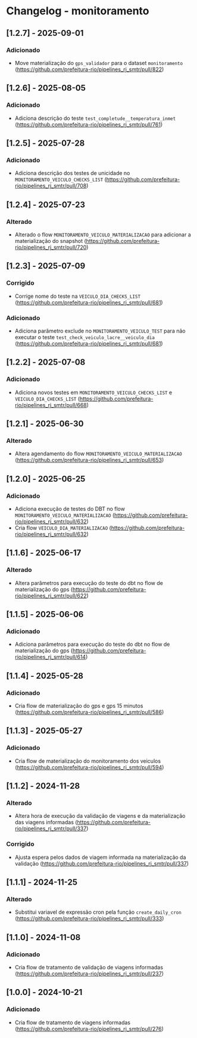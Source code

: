 # Changelog - monitoramento

## [1.2.7] - 2025-09-01

### Adicionado

- Move materialização do `gps_validador` para o dataset `monitoramento` (https://github.com/prefeitura-rio/pipelines_rj_smtr/pull/822)

## [1.2.6] - 2025-08-05

### Adicionado

- Adiciona descrição do teste `test_completude__temperatura_inmet` (https://github.com/prefeitura-rio/pipelines_rj_smtr/pull/761)

## [1.2.5] - 2025-07-28

### Adicionado

- Adiciona descrição dos testes de unicidade no `MONITORAMENTO_VEICULO_CHECKS_LIST` (https://github.com/prefeitura-rio/pipelines_rj_smtr/pull/708)

## [1.2.4] - 2025-07-23

### Alterado

- Alterado o flow `MONITORAMENTO_VEICULO_MATERIALIZACAO` para adicionar a materialização do snapshot (https://github.com/prefeitura-rio/pipelines_rj_smtr/pull/720)

## [1.2.3] - 2025-07-09

### Corrigido

- Corrige nome do teste na `VEICULO_DIA_CHECKS_LIST` (https://github.com/prefeitura-rio/pipelines_rj_smtr/pull/681)

### Adicionado

- Adiciona parâmetro exclude no `MONITORAMENTO_VEICULO_TEST` para não executar o teste `test_check_veiculo_lacre__veiculo_dia` (https://github.com/prefeitura-rio/pipelines_rj_smtr/pull/681)

## [1.2.2] - 2025-07-08

### Adicionado

- Adiciona novos testes em  `MONITORAMENTO_VEICULO_CHECKS_LIST` e `VEICULO_DIA_CHECKS_LIST` (https://github.com/prefeitura-rio/pipelines_rj_smtr/pull/668)

## [1.2.1] - 2025-06-30

### Alterado

- Altera agendamento do flow `MONITORAMENTO_VEICULO_MATERIALIZACAO` (https://github.com/prefeitura-rio/pipelines_rj_smtr/pull/653)

## [1.2.0] - 2025-06-25

### Adicionado

- Adiciona execução de testes do DBT no flow `MONITORAMENTO_VEICULO_MATERIALIZACAO` (https://github.com/prefeitura-rio/pipelines_rj_smtr/pull/632)
- Cria flow `VEICULO_DIA_MATERIALIZACAO` (https://github.com/prefeitura-rio/pipelines_rj_smtr/pull/632)

## [1.1.6] - 2025-06-17

### Alterado

- Altera parâmetros para execução do teste do dbt no flow de materialização do gps (https://github.com/prefeitura-rio/pipelines_rj_smtr/pull/622)

## [1.1.5] - 2025-06-06

### Adicionado

- Adiciona parâmetros para execução do teste do dbt no flow de materialização do gps (https://github.com/prefeitura-rio/pipelines_rj_smtr/pull/614)

## [1.1.4] - 2025-05-28

### Adicionado

- Cria flow de materialização do gps e gps 15 minutos (https://github.com/prefeitura-rio/pipelines_rj_smtr/pull/586)

## [1.1.3] - 2025-05-27

### Adicionado

- Cria flow de materialização do monitoramento dos veiculos (https://github.com/prefeitura-rio/pipelines_rj_smtr/pull/594)

## [1.1.2] - 2024-11-28

### Alterado

- Altera hora de execução da validação de viagens e da materialização das viagens informadas (https://github.com/prefeitura-rio/pipelines_rj_smtr/pull/337)

### Corrigido

- Ajusta espera pelos dados de viagem informada na materialização da validação (https://github.com/prefeitura-rio/pipelines_rj_smtr/pull/337)

## [1.1.1] - 2024-11-25

### Alterado

- Substitui variavel de expressão cron pela função `create_daily_cron` (https://github.com/prefeitura-rio/pipelines_rj_smtr/pull/333)

## [1.1.0] - 2024-11-08

### Adicionado

- Cria flow de tratamento de validação de viagens informadas (https://github.com/prefeitura-rio/pipelines_rj_smtr/pull/237)

## [1.0.0] - 2024-10-21

### Adicionado

- Cria flow de tratamento de viagens informadas (https://github.com/prefeitura-rio/pipelines_rj_smtr/pull/276)
